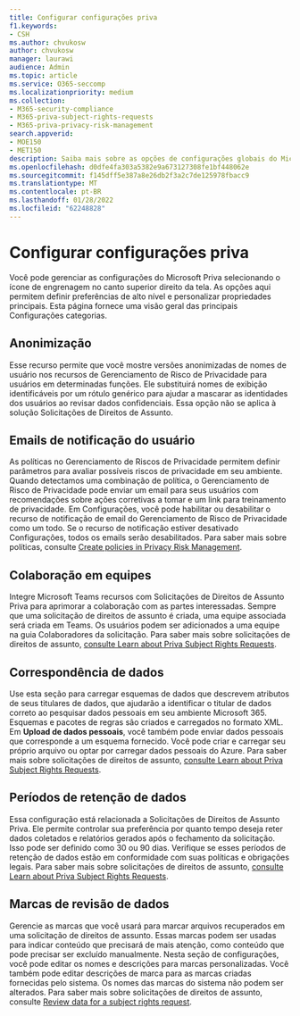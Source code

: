 ```yaml
---
title: Configurar configurações priva
f1.keywords:
- CSH
ms.author: chvukosw
author: chvukosw
manager: laurawi
audience: Admin
ms.topic: article
ms.service: O365-seccomp
ms.localizationpriority: medium
ms.collection:
- M365-security-compliance
- M365-priva-subject-rights-requests
- M365-priva-privacy-risk-management
search.appverid:
- MOE150
- MET150
description: Saiba mais sobre as opções de configurações globais do Microsoft Priva.
ms.openlocfilehash: d0dfe4fa303a5382e9a673127308fe1bf448062e
ms.sourcegitcommit: f145dff5e387a8e26db2f3a2c7de125978fbacc9
ms.translationtype: MT
ms.contentlocale: pt-BR
ms.lasthandoff: 01/28/2022
ms.locfileid: "62248828"
---
```

# <a name="configure-priva-settings"></a>Configurar configurações priva

Você pode gerenciar as configurações do Microsoft Priva selecionando o ícone de engrenagem no canto superior direito da tela. As opções aqui permitem definir preferências de alto nível e personalizar propriedades principais. Esta página fornece uma visão geral das principais Configurações categorias.

## <a name="anonymization"></a>Anonimização

Esse recurso permite que você mostre versões anonimizadas de nomes de usuário nos recursos de Gerenciamento de Risco de Privacidade para usuários em determinadas funções. Ele substituirá nomes de exibição identificáveis por um rótulo genérico para ajudar a mascarar as identidades dos usuários ao revisar dados confidenciais. Essa opção não se aplica à solução Solicitações de Direitos de Assunto.

## <a name="user-notification-emails"></a>Emails de notificação do usuário  

As políticas no Gerenciamento de Riscos de Privacidade permitem definir parâmetros para avaliar possíveis riscos de privacidade em seu ambiente. Quando detectamos uma combinação de política, o Gerenciamento de Risco de Privacidade pode enviar um email para seus usuários com recomendações sobre ações corretivas a tomar e um link para treinamento de privacidade. Em Configurações, você pode habilitar ou desabilitar o recurso de notificação de email do Gerenciamento de Risco de Privacidade como um todo. Se o recurso de notificação estiver desativado Configurações, todos os emails serão desabilitados. Para saber mais sobre políticas, consulte [Create policies in Privacy Risk Management](risk-management-policies.md).

## <a name="teams-collaboration"></a>Colaboração em equipes  

Integre Microsoft Teams recursos com Solicitações de Direitos de Assunto Priva para aprimorar a colaboração com as partes interessadas. Sempre que uma solicitação de direitos de assunto é criada, uma equipe associada será criada em Teams. Os usuários podem ser adicionados a uma equipe na guia Colaboradores da solicitação. Para saber mais sobre solicitações de direitos de assunto, [consulte Learn about Priva Subject Rights Requests](subject-rights-requests.md).

## <a name="data-matching"></a>Correspondência de dados  

Use esta seção para carregar esquemas de dados que descrevem atributos de seus titulares de dados, que ajudarão a identificar o titular de dados correto ao pesquisar dados pessoais em seu ambiente Microsoft 365. Esquemas e pacotes de regras são criados e carregados no formato XML. Em **Upload de dados pessoais**, você também pode enviar dados pessoais que corresponde a um esquema fornecido. Você pode criar e carregar seu próprio arquivo ou optar por carregar dados pessoais do Azure. Para saber mais sobre solicitações de direitos de assunto, [consulte Learn about Priva Subject Rights Requests](subject-rights-requests.md).

## <a name="data-retention-periods"></a>Períodos de retenção de dados

Essa configuração está relacionada a Solicitações de Direitos de Assunto Priva. Ele permite controlar sua preferência por quanto tempo deseja reter dados coletados e relatórios gerados após o fechamento da solicitação. Isso pode ser definido como 30 ou 90 dias. Verifique se esses períodos de retenção de dados estão em conformidade com suas políticas e obrigações legais. Para saber mais sobre solicitações de direitos de assunto, [consulte Learn about Priva Subject Rights Requests](subject-rights-requests.md).

## <a name="data-review-tags"></a>Marcas de revisão de dados

Gerencie as marcas que você usará para marcar arquivos recuperados em uma solicitação de direitos de assunto. Essas marcas podem ser usadas para indicar conteúdo que precisará de mais atenção, como conteúdo que pode precisar ser excluído manualmente. Nesta seção de configurações, você pode editar os nomes e descrições para marcas personalizadas. Você também pode editar descrições de marca para as marcas criadas fornecidas pelo sistema. Os nomes das marcas do sistema não podem ser alterados. Para saber mais sobre solicitações de direitos de assunto, consulte [Review data for a subject rights request](subject-rights-requests-data-review.md#step-3-review-data).
